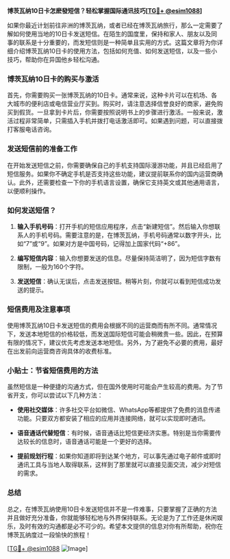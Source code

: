 **博茨瓦纳10日卡怎麽發短信？轻松掌握国际通讯技巧[[TG💪+ @esim1088](https://t.me/s/esim1088)]**

如果你最近计划前往非洲的博茨瓦纳，或者已经在博茨瓦纳旅行，那么一定需要了解如何使用当地的10日卡发送短信。在陌生的国度里，保持和家人、朋友以及同事的联系是十分重要的，而发短信则是一种简单且实用的方式。这篇文章将为你详细介绍博茨瓦纳10日卡的使用方法，包括如何充值、如何发送短信，以及一些小技巧，帮助你在异国他乡轻松沟通。

### 博茨瓦纳10日卡的购买与激活

首先，你需要购买一张博茨瓦纳的10日卡。通常来说，这种卡片可以在机场、各大城市的便利店或电信营业厅买到。购买时，请注意选择信誉良好的商家，避免购买到假货。一旦拿到卡片后，你需要按照说明书上的步骤进行激活。一般来说，激活过程非常简单，只需插入手机并拨打电话激活即可。如果遇到问题，可以直接拨打客服电话咨询。

### 发送短信前的准备工作

在开始发送短信之前，你需要确保自己的手机支持国际漫游功能，并且已经启用了短信服务。如果你不确定手机是否支持这些功能，建议提前联系你的国内运营商确认。此外，还需要检查一下你的手机语言设置，确保它支持英文或其他通用语言，以便顺利操作。

### 如何发送短信？

1. **输入手机号码**：打开手机的短信应用程序，点击“新建短信”。然后输入你想联系人的手机号码。需要注意的是，在博茨瓦纳，手机号码通常以数字开头，比如“7”或“9”。如果对方是中国号码，记得加上国家代码“+86”。

2. **编写短信内容**：输入你想要发送的信息。尽量保持简洁明了，因为短信字数有限制，一般为160个字符。

3. **发送短信**：确认无误后，点击发送按钮。稍等片刻，你就可以看到短信成功发送的提示。

### 短信费用及注意事项

使用博茨瓦纳10日卡发送短信的费用会根据不同的运营商而有所不同。通常情况下，发送本地短信的价格较低，而发送国际短信可能会稍微贵一些。因此，在预算有限的情况下，建议优先考虑发送本地短信。另外，为了避免不必要的费用，最好在出发前向运营商咨询具体的收费标准。

### 小贴士：节省短信费用的方法

虽然短信是一种便捷的沟通方式，但在国外使用时可能会产生较高的费用。为了节省开支，你可以尝试以下几种方法：

- **使用社交媒体**：许多社交平台如微信、WhatsApp等都提供了免费的消息传递功能。只要双方都安装了相应的应用并连接网络，就可以实现即时通讯。
  
- **语音通话代替短信**：有时候，语音通话比短信更经济实惠。特别是当你需要传达较长的信息时，语音通话可能是一个更好的选择。

- **提前规划行程**：如果你知道即将到达某个地方，可以事先通过电子邮件或即时通讯工具与当地人取得联系，这样到了那里就可以直接见面交流，减少对短信的需求。

### 总结

总之，在博茨瓦纳使用10日卡发送短信并不是一件难事，只要掌握了正确的方法并且做好充分准备，你就能够轻松地与外界保持联系。无论是为了工作还是休闲娱乐，及时有效的沟通都是必不可少的。希望本文提供的信息对你有所帮助，祝你在博茨瓦纳度过一段愉快的旅程！

[[TG💪+ @esim1088](https://t.me/s/esim1088) ![Image](https://i.postimg.cc/4NQfJmqS/Snipaste-2025-05-13-00-14-12.png)]